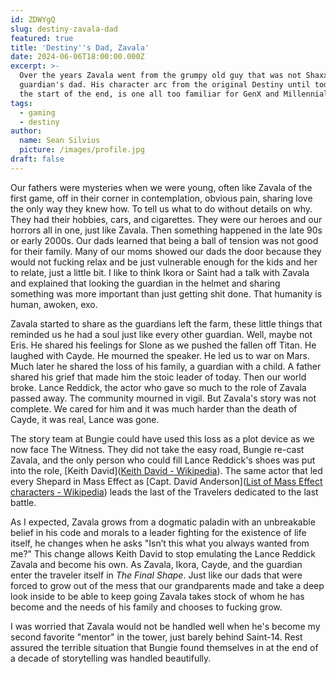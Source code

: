 ```yaml
---
id: ZDWYgQ
slug: destiny-zavala-dad
featured: true
title: 'Destiny''s Dad, Zavala'
date: 2024-06-06T18:00:00.000Z
excerpt: >-
  Over the years Zavala went from the grumpy old guy that was not Shaxx to every
  guardian's dad. His character arc from the original Destiny until today, at
  the start of the end, is one all too familiar for GenX and Millennials.
tags:
  - gaming
  - destiny
author:
  name: Sean Silvius
  picture: /images/profile.jpg
draft: false
---
```


Our fathers were mysteries when we were young, often like Zavala of the first game, off in their corner in contemplation, obvious pain, sharing love the only way they knew how. To tell us what to do without details on why. They had their hobbies, cars, and cigarettes. They were our heroes and our horrors all in one, just like Zavala. Then something happened in the late 90s or early 2000s. Our dads learned that being a ball of tension was not good for their family. Many of our moms showed our dads the door because they would not fucking relax and be just vulnerable enough for the kids and her to relate, just a little bit. I like to think Ikora or Saint had a talk with Zavala and explained that looking the guardian in the helmet and sharing something was more important than just getting shit done. That humanity is human, awoken, exo.

Zavala started to share as the guardians left the farm, these little things that reminded us he had a soul just like every other guardian. Well, maybe not Eris. He shared his feelings for Slone as we pushed the fallen off Titan. He laughed with Cayde. He mourned the speaker. He led us to war on Mars. Much later he shared the loss of his family, a guardian with a child. A father shared his grief that made him the stoic leader of today. Then our world broke. Lance Reddick, the actor who gave so much to the role of Zavala passed away. The community mourned in vigil. But Zavala's story was not complete. We cared for him and it was much harder than the death of Cayde, it was real, Lance was gone. 

The story team at Bungie could have used this loss as a plot device as we now face The Witness. They did not take the easy road, Bungie re-cast Zavala, and the only person who could fill Lance Reddick's shoes was put into the role, [Keith David]([Keith David - Wikipedia](https://en.wikipedia.org/wiki/Keith_David)). The same actor that led every Shepard in Mass Effect as [Capt. David Anderson]([List of Mass Effect characters - Wikipedia](https://en.wikipedia.org/wiki/List_of_Mass_Effect_characters#David_Anderson)) leads the last of the Travelers dedicated to the last battle. 

As I expected, Zavala grows from a dogmatic paladin with an unbreakable belief in his code and morals to a leader fighting for the existence of life itself, he changes when he asks "Isn’t this what you always wanted from me?" This change allows Keith David to stop emulating the Lance Reddick Zavala and become his own. As Zavala, Ikora, Cayde, and the guardian enter the traveler itself in _The Final Shape_. Just like our dads that were forced to grow out of the mess that our grandparents made and take a deep look inside to be able to keep going Zavala takes stock of whom he has become and the needs of his family and chooses to fucking grow.

I was worried that Zavala would not be handled well when he's become my second favorite "mentor" in the tower, just barely behind Saint-14. Rest assured the terrible situation that Bungie found themselves in at the end of a decade of storytelling was handled beautifully. 
